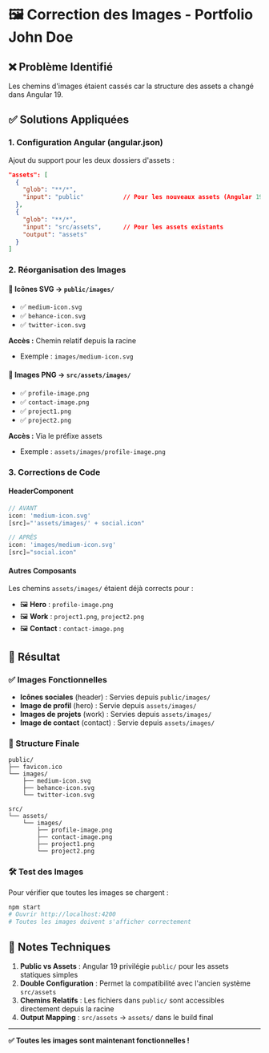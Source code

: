 # 🖼️ Correction des Images - Portfolio John Doe

## ❌ Problème Identifié
Les chemins d'images étaient cassés car la structure des assets a changé dans Angular 19.

## ✅ Solutions Appliquées

### 1. **Configuration Angular (angular.json)**
Ajout du support pour les deux dossiers d'assets :
```json
"assets": [
  {
    "glob": "**/*",
    "input": "public"           // Pour les nouveaux assets (Angular 19)
  },
  {
    "glob": "**/*",
    "input": "src/assets",      // Pour les assets existants
    "output": "assets"
  }
]
```

### 2. **Réorganisation des Images**

#### 📁 Icônes SVG → `public/images/`
- ✅ `medium-icon.svg`
- ✅ `behance-icon.svg` 
- ✅ `twitter-icon.svg`

**Accès :** Chemin relatif depuis la racine
- Exemple : `images/medium-icon.svg`

#### 📁 Images PNG → `src/assets/images/`
- ✅ `profile-image.png`
- ✅ `contact-image.png`
- ✅ `project1.png`
- ✅ `project2.png`

**Accès :** Via le préfixe assets
- Exemple : `assets/images/profile-image.png`

### 3. **Corrections de Code**

#### HeaderComponent
```typescript
// AVANT
icon: 'medium-icon.svg'
[src]="'assets/images/' + social.icon"

// APRÈS  
icon: 'images/medium-icon.svg'
[src]="social.icon"
```

#### Autres Composants
Les chemins `assets/images/` étaient déjà corrects pour :
- 🖼️ **Hero** : `profile-image.png`
- 🖼️ **Work** : `project1.png`, `project2.png`
- 🖼️ **Contact** : `contact-image.png`

## 🎯 Résultat

### ✅ Images Fonctionnelles
- **Icônes sociales** (header) : Servies depuis `public/images/`
- **Image de profil** (hero) : Servie depuis `assets/images/`
- **Images de projets** (work) : Servies depuis `assets/images/`
- **Image de contact** (contact) : Servie depuis `assets/images/`

### 🚀 Structure Finale
```
public/
├── favicon.ico
└── images/
    ├── medium-icon.svg
    ├── behance-icon.svg
    └── twitter-icon.svg

src/
└── assets/
    └── images/
        ├── profile-image.png
        ├── contact-image.png
        ├── project1.png
        └── project2.png
```

### 🛠️ Test des Images
Pour vérifier que toutes les images se chargent :
```bash
npm start
# Ouvrir http://localhost:4200
# Toutes les images doivent s'afficher correctement
```

## 📝 Notes Techniques

1. **Public vs Assets** : Angular 19 privilégie `public/` pour les assets statiques simples
2. **Double Configuration** : Permet la compatibilité avec l'ancien système `src/assets`
3. **Chemins Relatifs** : Les fichiers dans `public/` sont accessibles directement depuis la racine
4. **Output Mapping** : `src/assets` → `assets/` dans le build final

---

**✅ Toutes les images sont maintenant fonctionnelles !**
